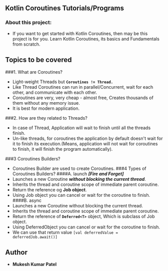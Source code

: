 ## Kotlin Coroutines Tutorials/Programs
### About this project:
* If you want to get started with Kotlin Coroutines, then may be this project is for you. Learn Kotlin Coroutines, its basics and Fundamentals from scratch. 
## Topics to be covered
###1. What are Coroutines?

   - Light-weight Threads but **`Coroutines != Thread.`**
   - Like Thread Coroutines can run in parallel/Concurrent, wait for each other, and communicate with each other.
   - Coroutines are very, very cheap - almost free, Creates thousands of them without any memory issue.
   - It is best for modern application.

###2. How are they related to Threads?
   
   - In case of Thread, Application will wait to finish until all the threads finish.
   - Un-like threads, for coroutines the application by default doesn't wait for it to finish its execution.(Means, application will not wait for coroutines to finish, it will finish the program automatically).

###3 Coroutines Builders?
   
   - Coroutines Builder are used to create Coroutines.
###4 Types of Coroutines Builders?
   ####A. launch **_[Fire and Forget]_** 
   - Launches a new Coroutine **_without blocking the current thread_**.
   - Inherits the thread and coroutine scope of immediate parent coroutine.
   - Return the reference og **Job object**.
   - Using Job object you can cancel or wait for the coroutine to finish.
   ####B. async
   - Launches a new Coroutine without blocking the current thread.
   - Inherits the thread and coroutine scope of immediate parent coroutine.
   - Return the reference of **`Deferred<T>`** object, Which is subclass of Job object.
   - Using DeferredObject you can cancel or wait for the coroutine to finish.
   - We can use that return value `[val deferredValue = deferredJob.await()]`



## Author

* **Mukesh Kumar Patel** 